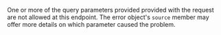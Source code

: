 ---
---
One or more of the query parameters provided provided with the request are not allowed at this endpoint. The error object's `source` member may offer more details on which parameter caused the problem.
